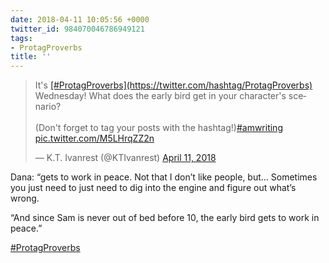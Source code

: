 ```yaml
---
date: 2018-04-11 10:05:56 +0000
twitter_id: 984070046786949121
tags:
- ProtagProverbs
title: ''
---
```


<blockquote class="twitter-tweet"><p lang="en" dir="ltr">It&#39;s <a href="https://twitter.com/hashtag/ProtagProverbs?src=hash&amp;ref_src=twsrc%5Etfw">[#ProtagProverbs](https://twitter.com/hashtag/ProtagProverbs)</a> Wednesday! What does the early bird get in your character&#39;s scenario?<br><br>(Don&#39;t forget to tag your posts with the hashtag!)<a href="https://twitter.com/hashtag/amwriting?src=hash&amp;ref_src=twsrc%5Etfw">#amwriting</a> <a href="https://t.co/M5LHrqZZ2n">pic.twitter.com/M5LHrqZZ2n</a></p>&mdash; K.T. Ivanrest (@KTIvanrest) <a href="https://twitter.com/KTIvanrest/status/984049450447462401?ref_src=twsrc%5Etfw">April 11, 2018</a></blockquote>
<script async src="https://platform.twitter.com/widgets.js" charset="utf-8"></script>

Dana: “gets to work in peace. Not that I don’t like people, but… Sometimes you just need to just need to dig into the engine and figure out what’s wrong.

“And since Sam is never out of bed before 10, the early bird gets to work in peace.”

[#ProtagProverbs](https://twitter.com/hashtag/ProtagProverbs)
